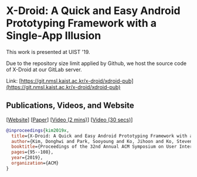# X-Droid: A Quick and Easy Android Prototyping Framework with a Single-App Illusion

This work is presented at UIST '19.

Due to the repository size limit applied by Github, we host the source code of X-Droid at our GitLab server.

Link: [https://git.nmsl.kaist.ac.kr/x-droid/xdroid-pub](https://git.nmsl.kaist.ac.kr/x-droid/xdroid-pub)

## Publications, Videos, and Website
[[Website][2]] [[Paper][3]] [[Video (2 mins)][4]] [[Video (30 secs)][5]]

```bibtex
@inproceedings{kim2019x,
  title={X-Droid: A Quick and Easy Android Prototyping Framework with a Single-App Illusion},
  author={Kim, Donghwi and Park, Sooyoung and Ko, Jihoon and Ko, Steven Y and Lee, Sung-Ju},
  booktitle={Proceedings of the 32nd Annual ACM Symposium on User Interface Software and Technology (UIST '19)},
  pages={95--108},
  year={2019},
  organization={ACM}
}
```

[2]:	https://nmsl.kaist.ac.kr/projects/xdroid/
[3]:	https://nmsl.kaist.ac.kr/pdf/UIST19_X-Droid.pdf
[4]:	https://www.youtube.com/watch?v=5pF5kGq-lDU
[5]:	https://www.youtube.com/watch?v=pOg4JJVLMIQ
